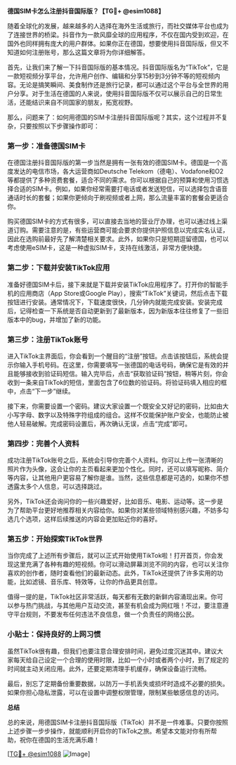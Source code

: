 **德国SIM卡怎么注册抖音国际版？【TG💪+ @esim1088】**

随着全球化的发展，越来越多的人选择在海外生活或旅行，而社交媒体平台也成为了连接世界的桥梁。抖音作为一款风靡全球的应用程序，不仅在国内受到欢迎，在国外也同样拥有庞大的用户群体。如果你正在德国，想要使用抖音国际版，但又不知道如何注册账号，那么这篇文章将为你详细解答。

首先，让我们来了解一下抖音国际版的基本情况。抖音国际版名为“TikTok”，它是一款短视频分享平台，允许用户创作、编辑和分享15秒到3分钟不等的短视频内容。无论是搞笑瞬间、美食制作还是旅行记录，都可以通过这个平台与全世界的用户分享。对于生活在德国的人来说，使用抖音国际版不仅可以展示自己的日常生活，还能结识来自不同国家的朋友，拓宽视野。

那么，问题来了：如何用德国的SIM卡注册抖音国际版呢？其实，这个过程并不复杂，只要按照以下步骤操作即可：

### 第一步：准备德国SIM卡

在德国注册抖音国际版的第一步当然是拥有一张有效的德国SIM卡。德国是一个高度发达的电信市场，各大运营商如Deutsche Telekom（德电）、Vodafone和O2等都提供了多种资费套餐，适合不同的需求。你可以根据自己的预算和使用习惯选择合适的SIM卡。例如，如果你经常需要打电话或者发送短信，可以选择包含语音通话时长的套餐；如果你更倾向于刷视频或者上网，那么流量丰富的套餐会更适合你。

购买德国SIM卡的方式有很多，可以直接去当地的营业厅办理，也可以通过线上渠道订购。需要注意的是，有些运营商可能会要求你提供护照信息以完成实名认证，因此在选购前最好先了解清楚相关要求。此外，如果你只是短期逗留德国，也可以考虑使用eSIM卡，这是一种虚拟SIM卡，支持在线激活，非常方便快捷。

### 第二步：下载并安装TikTok应用

准备好德国SIM卡后，接下来就是下载并安装TikTok应用程序了。打开你的智能手机的应用商店（App Store或Google Play），搜索“TikTok”关键词，然后点击下载按钮进行安装。通常情况下，下载速度很快，几分钟内就能完成安装。安装完成后，记得检查一下系统是否自动更新到了最新版本，因为新版本往往修复了一些旧版本中的bug，并增加了新的功能。

### 第三步：注册TikTok账号

进入TikTok主界面后，你会看到一个醒目的“注册”按钮。点击该按钮后，系统会提示你输入手机号码。在这里，你需要填写一张德国的电话号码，确保它是有效的并且能够接收到验证码短信。输入完毕后，点击“获取验证码”按钮，稍等片刻，你会收到一条来自TikTok的短信，里面包含了6位数的验证码。将验证码填入相应的框中，点击“下一步”继续。

接下来，你需要设置一个密码。建议大家设置一个既安全又好记的密码，比如由大小写字母、数字以及特殊字符组成的组合。这样不仅能保护账户安全，也能防止被他人轻易破解。完成密码设置后，再次确认无误，点击“完成”即可。

### 第四步：完善个人资料

成功注册TikTok账号之后，系统会引导你完善个人资料。你可以上传一张清晰的照片作为头像，这会让你的主页看起来更加个性化。同时，还可以填写昵称、简介等内容，让其他用户更容易了解你是谁。当然，这些信息都是可选的，如果你不想透露太多个人信息，可以选择跳过。

另外，TikTok还会询问你的一些兴趣爱好，比如音乐、电影、运动等。这一步是为了帮助平台更好地推荐相关内容给你。如果你对某些领域特别感兴趣，不妨多勾选几个选项，这样后续推送的内容会更加贴近你的喜好。

### 第五步：开始探索TikTok世界

当你完成了上述所有步骤后，就可以正式开始使用TikTok啦！打开首页，你会发现这里充满了各种有趣的短视频。你可以滑动屏幕浏览不同的内容，也可以关注你喜欢的创作者，随时查看他们的最新动态。此外，TikTok还提供了许多实用的功能，比如滤镜、音乐库、特效等，让你的作品更具创意。

值得一提的是，TikTok社区非常活跃，每天都有无数的新鲜内容涌现出来。你可以参与热门挑战，与其他用户互动交流，甚至有机会成为网红哦！不过，要注意遵守平台规则，不要发布任何违法不良信息，做一个负责任的网络公民。

### 小贴士：保持良好的上网习惯

虽然TikTok很有趣，但我们也要注意合理安排时间，避免过度沉迷其中。建议大家每天给自己设定一个合理的使用时限，比如一个小时或者两个小时，到了规定的时间就主动关闭应用。此外，还要定期清理手机缓存，确保设备运行流畅。

最后，别忘了定期备份重要数据，以防万一手机丢失或损坏时造成不必要的损失。如果你担心隐私泄露，可以在设置中调整权限管理，限制某些敏感信息的访问。

**总结**

总的来说，用德国SIM卡注册抖音国际版（TikTok）并不是一件难事。只要你按照上述步骤一步步操作，就能顺利开启你的TikTok之旅。希望本文能对你有所帮助，祝你在德国的生活充满乐趣！

[[TG💪+ @esim1088](https://t.me/s/esim1088) ![Image](https://i.postimg.cc/4NQfJmqS/Snipaste-2025-05-13-00-14-12.png)]
